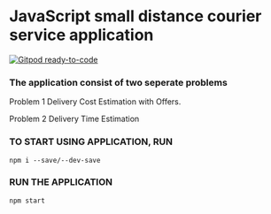 # JavaScript small distance courier service application
[![Gitpod ready-to-code](https://img.shields.io/badge/Gitpod-ready--to--code-blue?logo=gitpod)](https://gitpod.io/#https://github.com/nomadslayer/everest-test)


### The application consist of two seperate problems

Problem 1
Delivery Cost Estimation with Offers.

Problem 2
Delivery Time Estimation

### TO START USING APPLICATION, RUN

```
npm i --save/--dev-save
```

### RUN THE APPLICATION

```
npm start
```
